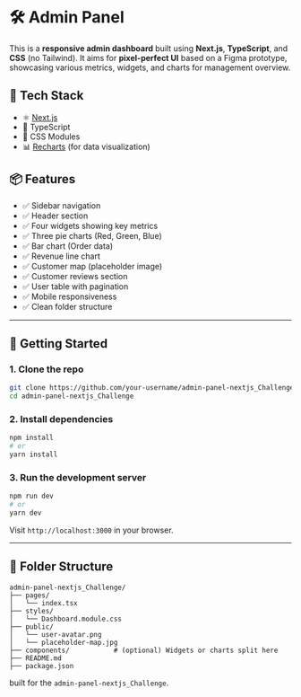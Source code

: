 # 🛠️ Admin Panel 

This is a **responsive admin dashboard** built using **Next.js**, **TypeScript**, and **CSS** (no Tailwind). It aims for **pixel-perfect UI** based on a Figma prototype, showcasing various metrics, widgets, and charts for management overview.

## 🔧 Tech Stack

* ⚛️ [Next.js](https://nextjs.org/)
* 📘 TypeScript
* 🎨 CSS Modules
* 📊 [Recharts](https://recharts.org/en-US) (for data visualization)

## 📦 Features

* ✅ Sidebar navigation
* ✅ Header section
* ✅ Four widgets showing key metrics
* ✅ Three pie charts (Red, Green, Blue)
* ✅ Bar chart (Order data)
* ✅ Revenue line chart
* ✅ Customer map (placeholder image)
* ✅ Customer reviews section
* ✅ User table with pagination
* ✅ Mobile responsiveness
* ✅ Clean folder structure

---

## 🚀 Getting Started

### 1. Clone the repo

```bash
git clone https://github.com/your-username/admin-panel-nextjs_Challenge.git
cd admin-panel-nextjs_Challenge
```

### 2. Install dependencies

```bash
npm install
# or
yarn install
```

### 3. Run the development server

```bash
npm run dev
# or
yarn dev
```

Visit `http://localhost:3000` in your browser.

---

## 📂 Folder Structure

```
admin-panel-nextjs_Challenge/
├── pages/
│   └── index.tsx
├── styles/
│   └── Dashboard.module.css
├── public/
│   └── user-avatar.png
│   └── placeholder-map.jpg
├── components/           # (optional) Widgets or charts split here
├── README.md
├── package.json
```





built for the `admin-panel-nextjs_Challenge`.
